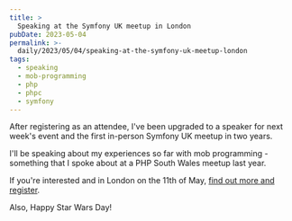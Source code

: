 ```yaml
---
title: >
  Speaking at the Symfony UK meetup in London
pubDate: 2023-05-04
permalink: >-
  daily/2023/05/04/speaking-at-the-symfony-uk-meetup-london
tags:
  - speaking
  - mob-programming
  - php
  - phpc
  - symfony
---
```


After registering as an attendee, I've been upgraded to a speaker for next week's event and the first in-person Symfony UK meetup in two years.

I'll be speaking about my experiences so far with mob programming - something that I spoke about at a PHP South Wales meetup last year.

If you're interested and in London on the 11th of May, [find out more and register](https://www.meetup.com/symfony/events/293153957).

Also, Happy Star Wars Day!
